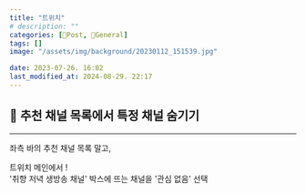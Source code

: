 ```yaml
---
title: "트위치"
# description: ""
categories: [📀Post, 🥑General]
tags: []
image: "/assets/img/background/20230112_151539.jpg"

date: 2023-07-26. 16:02
last_modified_at: 2024-08-29. 22:17
---
```


## 📀 추천 채널 목록에서 특정 채널 숨기기

---

좌측 바의 추천 채널 목록 말고,  

트위치 메인에서 !  
'취향 저녁 생방송 채널' 박스에 뜨는 채널을 '관심 없음' 선택  
